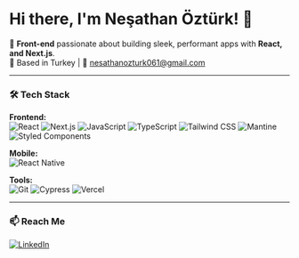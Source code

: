 # Hi there, I'm Neşathan Öztürk! 👋

🚀 **Front-end** passionate about building sleek, performant apps with **React, and Next.js**.  
📍 Based in Turkey | 📧 nesathanozturk061@gmail.com

---

### 🛠️ Tech Stack

**Frontend:**  
![React](https://img.shields.io/badge/React-61DAFB?logo=react&logoColor=black)
![Next.js](https://img.shields.io/badge/Next.js-000000?logo=next.js&logoColor=white)
![JavaScript](https://img.shields.io/badge/JavaScript-F7DF1E?logo=JavaScript&logoColor=000&style=flat-square)
![TypeScript](https://img.shields.io/badge/TypeScript-3178C6?logo=typescript&logoColor=white)
![Tailwind CSS](https://img.shields.io/badge/Tailwind_CSS-06B6D4?logo=tailwind-css&logoColor=white)
![Mantine](https://img.shields.io/badge/Mantine-ffffff?logo=Mantine&logoColor=339af0)
![Styled Components](https://img.shields.io/badge/Styled_Components-DB7093?logo=styled-components&logoColor=white)

**Mobile:**  
![React Native](https://img.shields.io/badge/React_Native-61DAFB?logo=react&logoColor=black)

**Tools:**  
![Git](https://img.shields.io/badge/Git-F05032?logo=git&logoColor=white)
![Cypress](https://img.shields.io/badge/Cypress-69D3A7?logo=cypress&logoColor=fff)
![Vercel](https://img.shields.io/badge/Vercel-000000?logo=vercel&logoColor=white)

---
### 📫 Reach Me
[![LinkedIn](https://img.shields.io/badge/LinkedIn-0A66C2?logo=linkedin&logoColor=white)](https://www.linkedin.com/in/nesathanozturk/)
